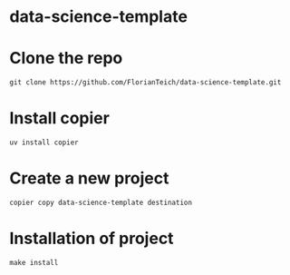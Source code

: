 # data-science-template

# Clone the repo

```
git clone https://github.com/FlorianTeich/data-science-template.git
```

# Install copier
```
uv install copier
```

# Create a new project
```
copier copy data-science-template destination
```

# Installation of project

```
make install
```
